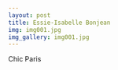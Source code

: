 ```yaml
---
layout: post
title: Essie-Isabelle Bonjean
img: img001.jpg
img_gallery: img001.jpg
---
```

Chic Paris